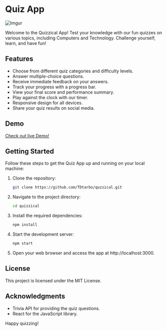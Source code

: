 # Quiz App

![Imgur](https://i.imgur.com/yXMB83U.png)

Welcome to the Quizzical App! Test your knowledge with our fun quizzes on various topics, including Computers and Technology. Challenge yourself, learn, and have fun!

## Features

- Choose from different quiz categories and difficulty levels.
- Answer multiple-choice questions.
- Receive immediate feedback on your answers.
- Track your progress with a progress bar.
- View your final score and performance summary.
- Play against the clock with our timer.
- Responsive design for all devices.
- Share your quiz results on social media.

## Demo

<a href="https://tdtarbo.github.io/quzzical/" target="_blank">Check out live Demo!</a>


## Getting Started

Follow these steps to get the Quiz App up and running on your local machine:

1. Clone the repository:

   ```bash
   git clone https://github.com/TDtarbo/quzzical.git


2. Navigate to the project directory:

    ```bash
    cd quizzical

3. Install the required dependencies:

    ```bash
    npm install

4. Start the development server:

    ```bash
    npm start

5. Open your web browser and access the app at http://localhost:3000.

## License

This project is licensed under the MIT License.

## Acknowledgments

- Trivia API for providing the quiz questions.
- React for the JavaScript library.

Happy quizzing!
